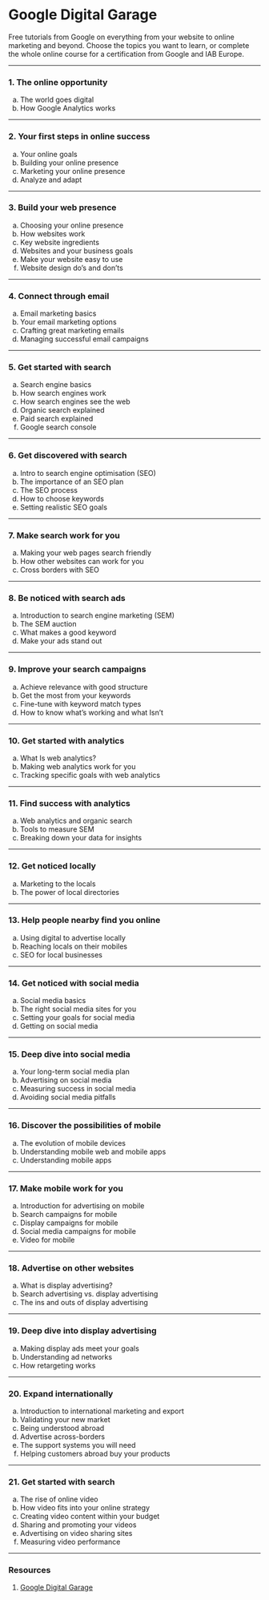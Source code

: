 <h1>Google Digital Garage</h1>

<p>Free tutorials from Google on everything from your website to online marketing and beyond. Choose the topics you want to learn, or complete the whole online course for a certification from Google and IAB Europe.</p>

---

<h3>1. The online opportunity</h3>
<ol type="a">
    <li>The world goes digital</li>
    <li>How Google Analytics works</li>
</ol>

---

<h3>2. Your first steps in online success</h3>
<ol type="a">
    <li>Your online goals</li>
    <li>Building your online presence</li>
    <li>Marketing your online presence</li>
    <li>Analyze and adapt</li>
</ol>

---

<h3>3. Build your web presence</h3>
<ol type="a">
    <li>Choosing your online presence</li>
    <li>How websites work</li>
    <li>Key website ingredients</li>
    <li>Websites and your business goals</li>
    <li>Make your website easy to use</li>
    <li>Website design do’s and don’ts</li>
</ol>

---

<h3>4. Connect through email</h3>
<ol type="a">
    <li>Email marketing basics</li>
    <li>Your email marketing options</li>
    <li>Crafting great marketing emails</li>
    <li>Managing successful email campaigns</li>
</ol>

---

<h3>5. Get started with search</h3>
<ol type="a">
    <li>Search engine basics</li>
    <li>How search engines work</li>
    <li>How search engines see the web</li>
    <li>Organic search explained</li>
    <li>Paid search explained</li>
    <li>Google search console</li>
</ol>

---

<h3>6. Get discovered with search</h3>
<ol type="a">
    <li>Intro to search engine optimisation (SEO)</li>
    <li>The importance of an SEO plan</li>
    <li>The SEO process</li>
    <li>How to choose keywords</li>
    <li>Setting realistic SEO goals</li>
</ol>

---

<h3>7. Make search work for you</h3>
<ol type="a">
    <li>Making your web pages search friendly</li>
    <li>How other websites can work for you</li>
    <li>Cross borders with SEO</li>
</ol>

---

<h3>8. Be noticed with search ads</h3>
<ol type="a">
    <li>Introduction to search engine marketing (SEM)</li>
    <li>The SEM auction</li>
    <li>What makes a good keyword</li>
    <li>Make your ads stand out</li>
</ol>

---

<h3>9. Improve your search campaigns</h3>
<ol type="a">
    <li>Achieve relevance with good structure</li>
    <li>Get the most from your keywords</li>
    <li>Fine-tune with keyword match types</li>
    <li>How to know what’s working and what Isn’t</li>
</ol>

---

<h3>10. Get started with analytics</h3>
<ol type="a">
    <li>What Is web analytics?</li>
    <li>Making web analytics work for you</li>
    <li>Tracking specific goals with web analytics</li>
</ol>

---

<h3>11. Find success with analytics</h3>
<ol type="a">
    <li>Web analytics and organic search</li>
    <li>Tools to measure SEM</li>
    <li>Breaking down your data for insights</li>
</ol>

---

<h3>12. Get noticed locally</h3>
<ol type="a">
    <li>Marketing to the locals</li>
    <li>The power of local directories</li>
</ol>

---

<h3>13. Help people nearby find you online</h3>
<ol type="a">
    <li>Using digital to advertise locally</li>
    <li>Reaching locals on their mobiles</li>
    <li>SEO for local businesses</li>
</ol>

---

<h3>14. Get noticed with social media</h3>
<ol type="a">
    <li>Social media basics</li>
    <li>The right social media sites for you</li>
    <li>Setting your goals for social media</li>
    <li>Getting on social media</li>
</ol>

---

<h3>15. Deep dive into social media</h3>
<ol type="a">
    <li>Your long-term social media plan</li>
    <li>Advertising on social media</li>
    <li>Measuring success in social media</li>
    <li>Avoiding social media pitfalls</li>
</ol>

---

<h3>16. Discover the possibilities of mobile</h3>
<ol type="a">
    <li>The evolution of mobile devices</li>
    <li>Understanding mobile web and mobile apps</li>
    <li>Understanding mobile apps</li>
</ol>

---

<h3>17. Make mobile work for you</h3>
<ol type="a">
    <li>Introduction for advertising on mobile</li>
    <li>Search campaigns for mobile</li>
    <li>Display campaigns for mobile</li>
    <li>Social media campaigns for mobile</li>
    <li>Video for mobile</li>
</ol>

---

<h3>18. Advertise on other websites</h3>
<ol type="a">
    <li>What is display advertising?</li>
    <li>Search advertising vs. display advertising</li>
    <li>The ins and outs of display advertising</li>
</ol>

---

<h3>19. Deep dive into display advertising</h3>
<ol type="a">
    <li>Making display ads meet your goals</li>
    <li>Understanding ad networks</li>
    <li>How retargeting works</li>
</ol>

---

<h3>20. Expand internationally</h3>
<ol type="a">
    <li>Introduction to international marketing and export</li>
    <li>Validating your new market</li>
    <li>Being understood abroad</li>
    <li>Advertise across-borders</li>
    <li>The support systems you will need</li>
    <li>Helping customers abroad buy your products</li>
</ol>

---

<h3>21. Get started with search</h3>
<ol type="a">
    <li>The rise of online video</li>
    <li>How video fits into your online strategy</li>
    <li>Creating video content within your budget</li>
    <li>Sharing and promoting your videos</li>
    <li>Advertising on video sharing sites</li>
    <li>Measuring video performance</li>
</ol>

---

<h3>Resources</h3>
<ol>
    <li><a href="https://learndigital.withgoogle.com/digitalgarage/" title="Google Digital Garage">Google Digital Garage</a></li>
</ol>
